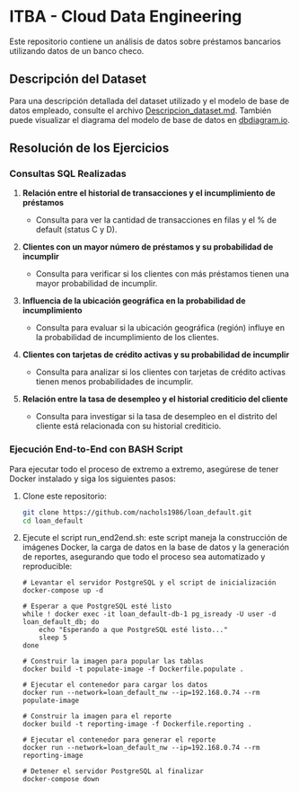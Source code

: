 # ITBA - Cloud Data Engineering

Este repositorio contiene un análisis de datos sobre préstamos bancarios utilizando datos de un banco checo. 

## Descripción del Dataset

Para una descripción detallada del dataset utilizado y el modelo de base de datos empleado, consulte el archivo [Descripcion_dataset.md](Descripcion_dataset.md). También puede visualizar el diagrama del modelo de base de datos en [dbdiagram.io](https://dbdiagram.io/d/Czech-Bank-64fa1cd002bd1c4a5e2b48a2).

## Resolución de los Ejercicios

### Consultas SQL Realizadas

1. **Relación entre el historial de transacciones y el incumplimiento de préstamos**
   - Consulta para ver la cantidad de transacciones en filas y el % de default (status C y D).

2. **Clientes con un mayor número de préstamos y su probabilidad de incumplir**
   - Consulta para verificar si los clientes con más préstamos tienen una mayor probabilidad de incumplir.

3. **Influencia de la ubicación geográfica en la probabilidad de incumplimiento**
   - Consulta para evaluar si la ubicación geográfica (región) influye en la probabilidad de incumplimiento de los clientes.

4. **Clientes con tarjetas de crédito activas y su probabilidad de incumplir**
   - Consulta para analizar si los clientes con tarjetas de crédito activas tienen menos probabilidades de incumplir.

5. **Relación entre la tasa de desempleo y el historial crediticio del cliente**
   - Consulta para investigar si la tasa de desempleo en el distrito del cliente está relacionada con su historial crediticio.

### Ejecución End-to-End con BASH Script

Para ejecutar todo el proceso de extremo a extremo, asegúrese de tener Docker instalado y siga los siguientes pasos:

1. Clone este repositorio:

   ```bash
   git clone https://github.com/nachols1986/loan_default.git
   cd loan_default

2. Ejecute el script run_end2end.sh: este script maneja la construcción de imágenes Docker, la carga de datos en la base de datos y la generación de reportes, asegurando que todo el proceso sea automatizado y reproducible:

    ```
    # Levantar el servidor PostgreSQL y el script de inicialización
    docker-compose up -d

    # Esperar a que PostgreSQL esté listo
    while ! docker exec -it loan_default-db-1 pg_isready -U user -d loan_default_db; do
        echo "Esperando a que PostgreSQL esté listo..."
        sleep 5
    done

    # Construir la imagen para popular las tablas
    docker build -t populate-image -f Dockerfile.populate .

    # Ejecutar el contenedor para cargar los datos
    docker run --network=loan_default_nw --ip=192.168.0.74 --rm populate-image

    # Construir la imagen para el reporte
    docker build -t reporting-image -f Dockerfile.reporting .

    # Ejecutar el contenedor para generar el reporte
    docker run --network=loan_default_nw --ip=192.168.0.74 --rm reporting-image

    # Detener el servidor PostgreSQL al finalizar
    docker-compose down
    ```
